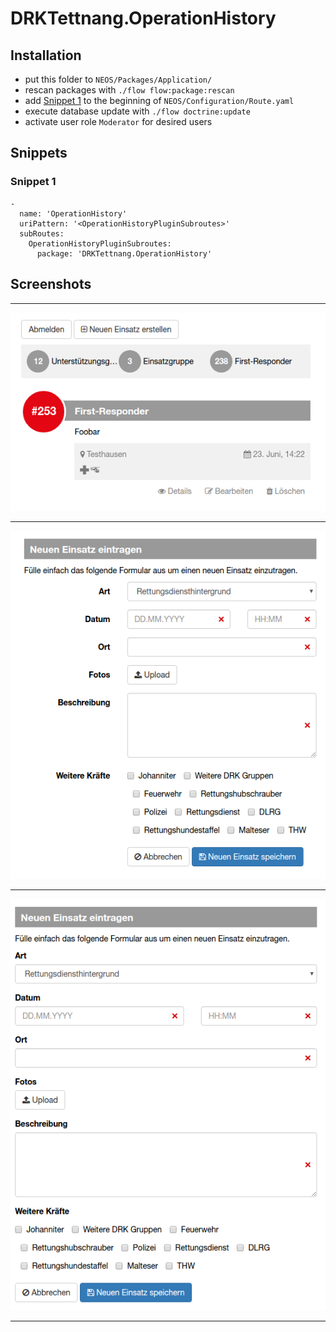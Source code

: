 # DRKTettnang.OperationHistory

## Installation

- put this folder to `NEOS/Packages/Application/`
- rescan packages with `./flow flow:package:rescan`
- add [Snippet 1](#snippet-1) to the beginning of `NEOS/Configuration/Route.yaml`
- execute database update with `./flow doctrine:update`
- activate user role `Moderator` for desired users

## Snippets
### Snippet 1
```
-
  name: 'OperationHistory'
  uriPattern: '<OperationHistoryPluginSubroutes>'
  subRoutes:
    OperationHistoryPluginSubroutes:
      package: 'DRKTettnang.OperationHistory'
```

## Screenshots

---

![](https://raw.githubusercontent.com/drkTettnang/DRKTettnang.OperationHistory/master/Documentation/screenshot-1.png)

---

![](https://raw.githubusercontent.com/drkTettnang/DRKTettnang.OperationHistory/master/Documentation/screenshot-2.png)

---

![](https://raw.githubusercontent.com/drkTettnang/DRKTettnang.OperationHistory/master/Documentation/screenshot-3.png)

---
